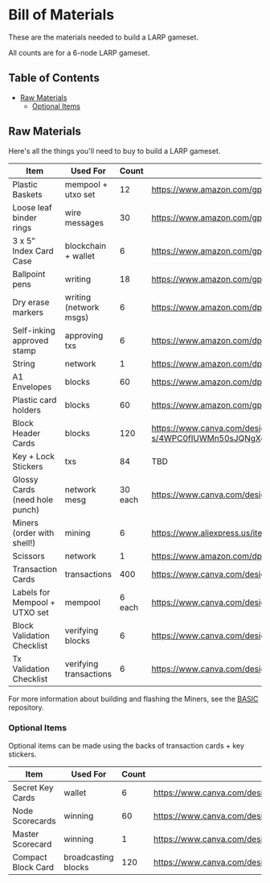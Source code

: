 # Bill of Materials

These are the materials needed to build a LARP gameset.

All counts are for a 6-node LARP gameset.

## Table of Contents

  * [Raw Materials](#raw-materials)
    * [Optional Items](#optional-items)


## Raw Materials

Here's all the things you'll need to buy to build a LARP gameset.

| Item                           | Used For               | Count     | Source                                                               | Source (Europe)                                      |
|--------------------------------|------------------------|-----------|----------------------------------------------------------------------|------------------------------------------------------|
| Plastic Baskets                | mempool + utxo set     | 12        | https://www.amazon.com/gp/B08DN975X2                                 | https://www.amazon.de/-/en/dp/B087CGN9VM/            |
| Loose leaf binder rings        | wire messages          | 30        | https://www.amazon.com/gp/B08FHJP4S8                                 | https://www.amazon.de/-/en/dp/B01B7O6JH0             |
| 3 x 5” Index Card Case         | blockchain + wallet    |  6        | https://www.amazon.com/gp/B07W14RLQV/                                | https://www.amazon.de/-/en/dp/B09C8628ZP             |
| Ballpoint pens                 | writing                | 18        | https://www.amazon.com/gp/B00006IE78/                                | https://www.amazon.de/-/en/dp/B002TVXOQA/            |
| Dry erase markers              | writing (network msgs) | 6         | https://www.amazon.com/dp/B09NXDCCTZ/                                | https://www.amazon.de/-/en/dp/B08ZJ12PVL/            |
| Self-inking approved stamp     | approving txs          | 6         | https://www.amazon.com/dp/B08W3M9MTK                                 | https://www.amazon.de/-/en/dp/B0738LVR6T/            |
| String                         | network                | 1         | https://www.amazon.com/dp/B0BJ6R38851                                | https://www.amazon.de/-/en/dp/B08NJV3LH1             |
| A1 Envelopes                   | blocks                 | 60        | https://www.amazon.com/dp/B01N019WJY                                 | https://www.amazon.de/-/en/dp/B09686DPGK             |
| Plastic card holders           | blocks                 | 60        | https://www.amazon.com/gp/B0B8S74R5M                                 | https://www.amazon.de/-/en/dp/B0BNGTLMPG             |
| Block Header Cards             | blocks                 | 120       | https://www.canva.com/design/DAFzVGRJh-s/4WPC0fIUWMn50sJQNgXg2w/edit |                                                      |
| Key + Lock Stickers            | txs                    | 84        | TBD                                                                  |                                                      |
| Glossy Cards (need hole punch) | network mesg           | 30 each   | https://www.canva.com/design/DAFzQuQt36E/i4_smxo7mxfpyMrcoXhmwQ/edit |                                                      |
| Miners (order with shell!)     | mining                 | 6         | https://www.aliexpress.us/item/3256803403391540.html                 | https://shop.lnbits.com/product/bitcoin-lnpos-device |
| Scissors                       | network                | 1         | https://www.amazon.com/dp/B00D05BJDE                                 | https://www.amazon.de/-/en/dp/B0B1HC9KJC             |
| Transaction Cards              | transactions           | 400       | https://www.canva.com/design/DAFzVIzt80M/MC3A4psOfR4z52KZIruZTg/edit |                                                      |
| Labels for Mempool + UTXO set  | mempool                | 6 each    | https://www.canva.com/design/DAFzVBZtcYw/cQMC9BBufOjgU2rveR22Tg/edit |                                                      |
| Block Validation Checklist     | verifying blocks       | 6         | https://www.canva.com/design/DAF0860AZf0/FyIfj814ms3nJNUjyo1zzA/edit |                                                      |
| Tx Validation Checklist        | verifying transactions | 6         | https://www.canva.com/design/DAF0860AZf0/FyIfj814ms3nJNUjyo1zzA/edit |                                                      |

For more information about building and flashing the Miners, see the [BASIC](https://github.com/niftynei/BASIC/tree/0a3476e0eb13387fbfed473aa121b1013fcd55e3) repository.

### Optional Items

Optional items can be made using the backs of transaction cards + key stickers.


| Item               | Used For               | Count      | Source                                                               |
|--------------------|------------------------|------------|----------------------------------------------------------------------|
| Secret Key Cards   | wallet                 | 6          | https://www.canva.com/design/DAFzVaFo2sE/2PbUFUmpkVw2wzx7ZLMgfQ/edit |
| Node Scorecards    | winning                | 60         | https://www.canva.com/design/DAF03FtcdlY/CrBjNW53jBjgvD2npQGFGQ/edit |
| Master Scorecard   | winning                | 1          | https://www.canva.com/design/DAF03AzLsSQ/5YBJIE_e5SMojoZuR4x9sA/edit |
| Compact Block Card | broadcasting blocks    | 120        | https://www.canva.com/design/DAF03OOUTu4/pJVXblvaCHM8fFPLCqJbRw/edit |
